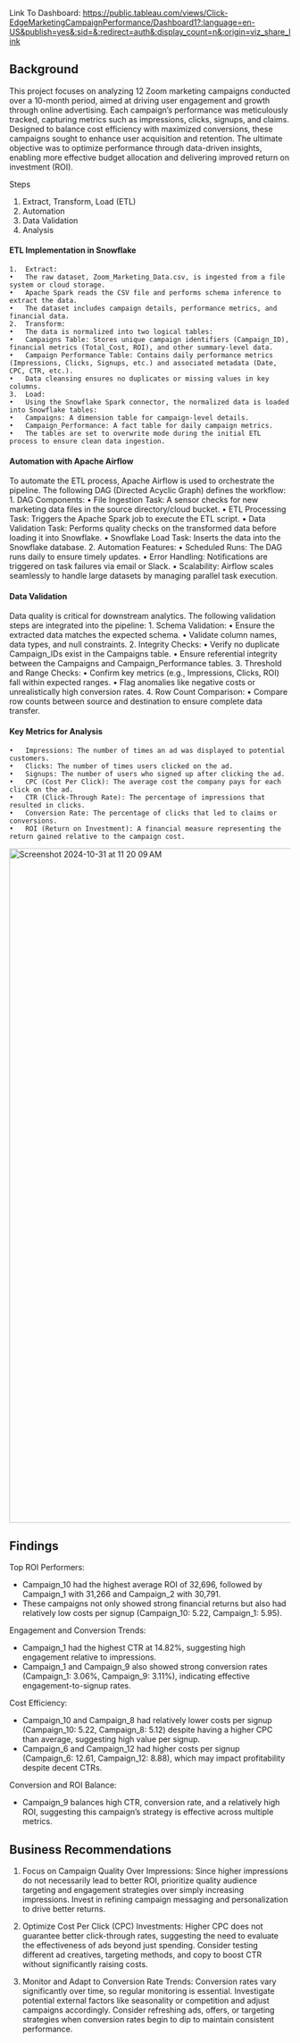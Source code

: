 

Link To Dashboard:
https://public.tableau.com/views/Click-EdgeMarketingCampaignPerformance/Dashboard1?:language=en-US&publish=yes&:sid=&:redirect=auth&:display_count=n&:origin=viz_share_link



## Background

This project focuses on analyzing 12 Zoom marketing campaigns conducted over a 10-month period, aimed at driving user engagement and growth through online advertising. Each campaign’s performance was meticulously tracked, capturing metrics such as impressions, clicks, signups, and claims. Designed to balance cost efficiency with maximized conversions, these campaigns sought to enhance user acquisition and retention. The ultimate objective was to optimize performance through data-driven insights, enabling more effective budget allocation and delivering improved return on investment (ROI).

Steps
1. Extract, Transform, Load (ETL)
2. Automation
3. Data Validation
4. Analysis

#### ETL Implementation in Snowflake
	1.	Extract:
	•	The raw dataset, Zoom_Marketing_Data.csv, is ingested from a file system or cloud storage.
	•	Apache Spark reads the CSV file and performs schema inference to extract the data.
	•	The dataset includes campaign details, performance metrics, and financial data.
	2.	Transform:
	•	The data is normalized into two logical tables:
	•	Campaigns Table: Stores unique campaign identifiers (Campaign_ID), financial metrics (Total_Cost, ROI), and other summary-level data.
	•	Campaign Performance Table: Contains daily performance metrics (Impressions, Clicks, Signups, etc.) and associated metadata (Date, CPC, CTR, etc.).
	•	Data cleansing ensures no duplicates or missing values in key columns.
	3.	Load:
	•	Using the Snowflake Spark connector, the normalized data is loaded into Snowflake tables:
	•	Campaigns: A dimension table for campaign-level details.
	•	Campaign_Performance: A fact table for daily campaign metrics.
	•	The tables are set to overwrite mode during the initial ETL process to ensure clean data ingestion.

#### Automation with Apache Airflow
To automate the ETL process, Apache Airflow is used to orchestrate the pipeline. The following DAG (Directed Acyclic Graph) defines the workflow:
	1.	DAG Components:
	•	File Ingestion Task: A sensor checks for new marketing data files in the source directory/cloud bucket.
	•	ETL Processing Task: Triggers the Apache Spark job to execute the ETL script.
	•	Data Validation Task: Performs quality checks on the transformed data before loading it into Snowflake.
	•	Snowflake Load Task: Inserts the data into the Snowflake database.
	2.	Automation Features:
	•	Scheduled Runs: The DAG runs daily to ensure timely updates.
	•	Error Handling: Notifications are triggered on task failures via email or Slack.
	•	Scalability: Airflow scales seamlessly to handle large datasets by managing parallel task execution.

#### Data Validation
Data quality is critical for downstream analytics. The following validation steps are integrated into the pipeline:
	1.	Schema Validation:
	•	Ensure the extracted data matches the expected schema.
	•	Validate column names, data types, and null constraints.
	2.	Integrity Checks:
	•	Verify no duplicate Campaign_IDs exist in the Campaigns table.
	•	Ensure referential integrity between the Campaigns and Campaign_Performance tables.
	3.	Threshold and Range Checks:
	•	Confirm key metrics (e.g., Impressions, Clicks, ROI) fall within expected ranges.
	•	Flag anomalies like negative costs or unrealistically high conversion rates.
	4.	Row Count Comparison:
	•	Compare row counts between source and destination to ensure complete data transfer.


#### Key Metrics for Analysis
	•	Impressions: The number of times an ad was displayed to potential customers.
	•	Clicks: The number of times users clicked on the ad.
	•	Signups: The number of users who signed up after clicking the ad.
	•	CPC (Cost Per Click): The average cost the company pays for each click on the ad.
	•	CTR (Click-Through Rate): The percentage of impressions that resulted in clicks.
	•	Conversion Rate: The percentage of clicks that led to claims or conversions.
	•	ROI (Return on Investment): A financial measure representing the return gained relative to the campaign cost.

<img width="1208" alt="Screenshot 2024-10-31 at 11 20 09 AM" src="https://github.com/user-attachments/assets/f6961e90-87e5-44c4-ae95-499829eb868b">



## Findings 
Top ROI Performers:
- Campaign_10 had the highest average ROI of 32,696, followed by Campaign_1 with 31,266 and Campaign_2 with 30,791.
- These campaigns not only showed strong financial returns but also had relatively low costs per signup (Campaign_10: 5.22, Campaign_1: 5.95).

Engagement and Conversion Trends:
- Campaign_1 had the highest CTR at 14.82%, suggesting high engagement relative to impressions.
- Campaign_1 and Campaign_9 also showed strong conversion rates (Campaign_1: 3.06%, Campaign_9: 3.11%), indicating effective engagement-to-signup rates.

Cost Efficiency:
- Campaign_10 and Campaign_8 had relatively lower costs per signup (Campaign_10: 5.22, Campaign_8: 5.12) despite having a higher CPC than average, suggesting high value per signup.
- Campaign_6 and Campaign_12 had higher costs per signup (Campaign_6: 12.61, Campaign_12: 8.88), which may impact profitability despite decent CTRs.

Conversion and ROI Balance:
- Campaign_9 balances high CTR, conversion rate, and a relatively high ROI, suggesting this campaign’s strategy is effective across multiple metrics.




## Business Recommendations

1. Focus on Campaign Quality Over Impressions: Since higher impressions do not necessarily lead to better ROI, prioritize quality audience targeting and engagement strategies over simply increasing impressions. Invest in refining campaign messaging and personalization to drive better returns.

2. Optimize Cost Per Click (CPC) Investments: Higher CPC does not guarantee better click-through rates, suggesting the need to evaluate the effectiveness of ads beyond just spending. Consider testing different ad creatives, targeting methods, and copy to boost CTR without significantly raising costs.

3. Monitor and Adapt to Conversion Rate Trends: Conversion rates vary significantly over time, so regular monitoring is essential. Investigate potential external factors like seasonality or competition and adjust campaigns accordingly. Consider refreshing ads, offers, or targeting strategies when conversion rates begin to dip to maintain consistent performance.
